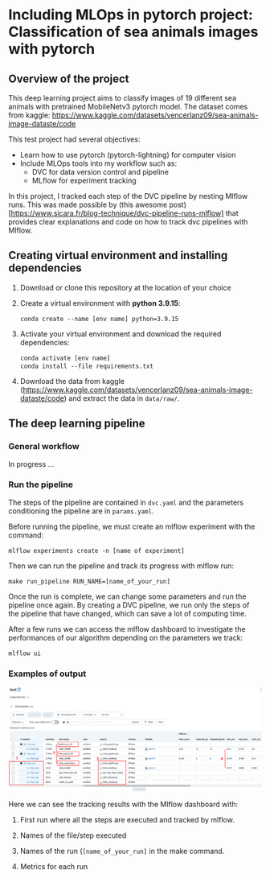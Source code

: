 Including MLOps in pytorch project: Classification of sea animals images with pytorch
==============================

## Overview of the project

This deep learning project aims to classify images of 19 different sea animals with pretrained MobileNetv3 pytorch model. The dataset comes from kaggle: https://www.kaggle.com/datasets/vencerlanz09/sea-animals-image-dataste/code

This test project had several objectives:
   - Learn how to use pytorch (pytorch-lightning) for computer vision 
   - Include MLOps tools into my workflow such as:
      + DVC for data version control and pipeline
      + MLflow for experiment tracking 

In this project, I tracked each step of the DVC pipeline by nesting Mlflow runs. This was made possible by (this awesome post)[https://www.sicara.fr/blog-technique/dvc-pipeline-runs-mlflow] that provides clear explanations and code on how to track dvc pipelines with Mlflow.


## Creating virtual environment and installing dependencies

1. Download or clone this repository at the location of your choice

2. Create a virtual environment with **python 3.9.15**:

    ```
    conda create --name [env name] python=3.9.15
    ```

3. Activate your virtual environment and download the required dependencies:

    ```
    conda activate [env name]
    conda install --file requirements.txt
    ```
   
4. Download the data from kaggle (https://www.kaggle.com/datasets/vencerlanz09/sea-animals-image-dataste/code) and extract the data in `data/raw/`.

## The deep learning pipeline

### General workflow

In progress ... 
 

### Run the pipeline

The steps of the pipeline are contained in `dvc.yaml` and the parameters conditioning the pipeline are in  `params.yaml`. 

Before running the pipeline, we must create an mlflow experiment with the command:

```
mlflow experiments create -n [name of experiment]
```

Then we can run the pipeline and track its progress with mlflow run: 

```
make run_pipeline RUN_NAME=[name_of_your_run]
```

Once the run is complete, we can change some parameters and run the pipeline once again. By creating a DVC pipeline, we run only the steps of the pipeline that have changed, which can save a lot of computing time. 

After a few runs we can access the mlflow dashboard to investigate the performances of our algorithm depending on the parameters we track: 

```
mlflow ui
```

### Examples of output

![Mlflow dashboard](/notebooks/mlflow_ui.png)

Here we can see the tracking results with the Mlflow dashboard with: 


1. First run where all the steps are executed and tracked by mlflow.

2. Names of the file/step executed

3. Names of the run (`[name_of_your_run]` in the make command. 

4. Metrics for each run




